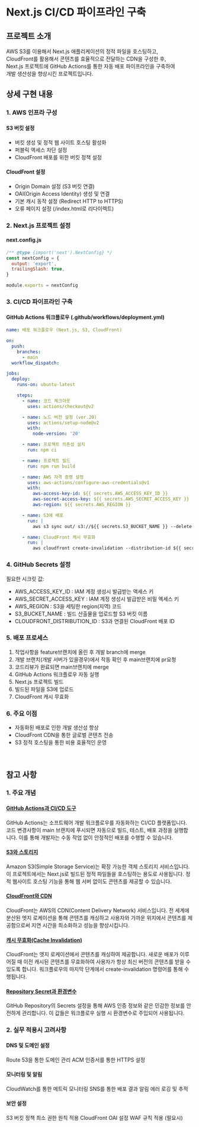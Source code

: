 # Next.js CI/CD 파이프라인 구축

## 프로젝트 소개

AWS S3를 이용해서 Next.js 애플리케이션의 정적 파일을 호스팅하고,</br> CloudFront를 활용해서 콘텐츠를 효율적으로 전달하는 CDN을 구성한 후,</br> Next.js 프로젝트에 GitHub Actions를 통한 자동 배포 파이프라인을 구축하여</br> 개발 생산성을 향상시킨 프로젝트입니다.

## 상세 구현 내용

### 1. AWS 인프라 구성

#### S3 버킷 설정

- 버킷 생성 및 정적 웹 사이트 호스팅 활성화
- 퍼블릭 액세스 차단 설정
- CloudFront 배포를 위한 버킷 정책 설정

#### CloudFront 설정

- Origin Domain 설정 (S3 버킷 연결)
- OAI(Origin Access Identity) 생성 및 연결
- 기본 캐시 동작 설정 (Redirect HTTP to HTTPS)
- 오류 페이지 설정 (/index.html로 리다이렉트)

### 2. Next.js 프로젝트 설정

#### next.config.js

```javascript
/** @type {import('next').NextConfig} */
const nextConfig = {
  output: 'export',
  trailingSlash: true,
}

module.exports = nextConfig
```

### 3. CI/CD 파이프라인 구축

#### GitHub Actions 워크플로우 (.github/workflows/deployment.yml)

```yaml
name: 배포 워크플로우 (Next.js, S3, CloudFront)

on:
  push:
    branches:
      - main
  workflow_dispatch:

jobs:
  deploy:
    runs-on: ubuntu-latest

    steps:
      - name: 코드 체크아웃
        uses: actions/checkout@v2

      - name: 노드 버전 설정 (ver.20)
        uses: actions/setup-node@v2
        with:
          node-version: '20'

      - name: 프로젝트 의존성 설치
        run: npm ci

      - name: 프로젝트 빌드
        run: npm run build

      - name: AWS 자격 증명 설정
        uses: aws-actions/configure-aws-credentials@v1
        with:
          aws-access-key-id: ${{ secrets.AWS_ACCESS_KEY_ID }}
          aws-secret-access-key: ${{ secrets.AWS_SECRET_ACCESS_KEY }}
          aws-region: ${{ secrets.AWS_REGION }}

      - name: S3에 배포
        run: |
          aws s3 sync out/ s3://${{ secrets.S3_BUCKET_NAME }} --delete

      - name: CloudFront 캐시 무효화
        run: |
          aws cloudfront create-invalidation --distribution-id ${{ secrets.CLOUDFRONT_DISTRIBUTION_ID }} --paths "/*"
```

### 4. GitHub Secrets 설정

필요한 시크릿 값:

- AWS_ACCESS_KEY_ID : IAM 계정 생성시 발급받는 액세스 키
- AWS_SECRET_ACCESS_KEY : IAM 계정 생성시 발급받은 비밀 엑세스 키
- AWS_REGION : S3을 세팅한 region(지역) 코드
- S3_BUCKET_NAME : 빌드 산출물을 업로드할 S3 버킷 이름
- CLOUDFRONT_DISTRIBUTION_ID : S3과 연결된 CloudFront 배포 ID

### 5. 배포 프로세스

1. 작업사항을 feature브랜치에 올린 후 개발 branch에 merge
2. 개발 브랜치(개발 서버가 있을경우)에서 작동 확인 후 main브랜치에 pr요청
3. 코드리뷰가 완료되면 main브랜치에 merge
4. GitHub Actions 워크플로우 자동 실행
5. Next.js 프로젝트 빌드
6. 빌드된 파일을 S3에 업로드
7. CloudFront 캐시 무효화

### 6. 주요 이점

- 자동화된 배포로 인한 개발 생산성 향상
- CloudFront CDN을 통한 글로벌 콘텐츠 전송
- S3 정적 호스팅을 통한 비용 효율적인 운영

</br>

## 참고 사항

### 1. 주요 개념

#### [**GitHub Actions과 CI/CD 도구**](https://github.com/resources/articles/devops/ci-cd)

GitHub Actions는 소프트웨어 개발 워크플로우를 자동화하는 CI/CD 플랫폼입니다. 코드 변경사항이 main 브랜치에 푸시되면 자동으로 빌드, 테스트, 배포 과정을 실행합니다. 이를 통해 개발자는 수동 작업 없이 안정적인 배포를 수행할 수 있습니다.

#### [**S3와 스토리지**](https://aws.amazon.com/ko/s3/features/)

Amazon S3(Simple Storage Service)는 확장 가능한 객체 스토리지 서비스입니다.</br>
이 프로젝트에서는 Next.js로 빌드된 정적 파일들을 호스팅하는 용도로 사용됩니다. 정적 웹사이트 호스팅 기능을 통해 웹 서버 없이도 콘텐츠를 제공할 수 있습니다.

#### [**CloudFront와 CDN**](https://docs.aws.amazon.com/ko_kr/AmazonCloudFront/latest/DeveloperGuide/Introduction.html)

CloudFront는 AWS의 CDN(Content Delivery Network) 서비스입니다. 전 세계에 분산된 엣지 로케이션을 통해 콘텐츠를 캐싱하고 사용자와 가까운 위치에서 콘텐츠를 제공함으로써 지연 시간을 최소화하고 성능을 향상시킵니다.

#### [**캐시 무효화(Cache Invalidation)**](https://docs.aws.amazon.com/ko_kr/AmazonCloudFront/latest/DeveloperGuide/Invalidation.html)

CloudFront는 엣지 로케이션에서 콘텐츠를 캐싱하여 제공합니다. 새로운 배포가 이루어질 때 이전 캐시된 콘텐츠를 무효화하여 사용자가 항상 최신 버전의 콘텐츠를 받을 수 있도록 합니다. 워크플로우의 마지막 단계에서 create-invalidation 명령어를 통해 수행됩니다.

#### [**Repository Secret과 환경변수**](https://docs.github.com/ko/actions/security-for-github-actions/security-guides/using-secrets-in-github-actions)

GitHub Repository의 Secrets 설정을 통해 AWS 인증 정보와 같은 민감한 정보를 안전하게 관리합니다. 이 값들은 워크플로우 실행 시 환경변수로 주입되어 사용됩니다.

### 2. 실무 적용시 고려사항

#### DNS 및 도메인 설정

Route 53을 통한 도메인 관리
ACM 인증서를 통한 HTTPS 설정

#### 모니터링 및 알림

CloudWatch를 통한 메트릭 모니터링
SNS를 통한 배포 결과 알림
에러 로깅 및 추적

#### 보안 설정

S3 버킷 정책 최소 권한 원칙 적용
CloudFront OAI 설정
WAF 규칙 적용 (필요시)
